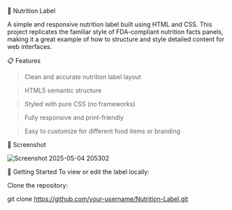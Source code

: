 🥗 Nutrition Label

A simple and responsive nutrition label built using HTML and CSS. This project replicates the familiar style of FDA-compliant nutrition facts panels, making it a great example of how to structure and style detailed content for web interfaces.

📋 Features

> Clean and accurate nutrition label layout

> HTML5 semantic structure

> Styled with pure CSS (no frameworks)

> Fully responsive and print-friendly

> Easy to customize for different food items or branding

📸 Screenshot

![Screenshot 2025-05-04 205302](https://github.com/user-attachments/assets/cf60b5dd-9cd9-4c57-9048-de259d019303)


🚀 Getting Started
To view or edit the label locally:

Clone the repository:

git clone https://github.com/your-username/Nutrition-Label.git
